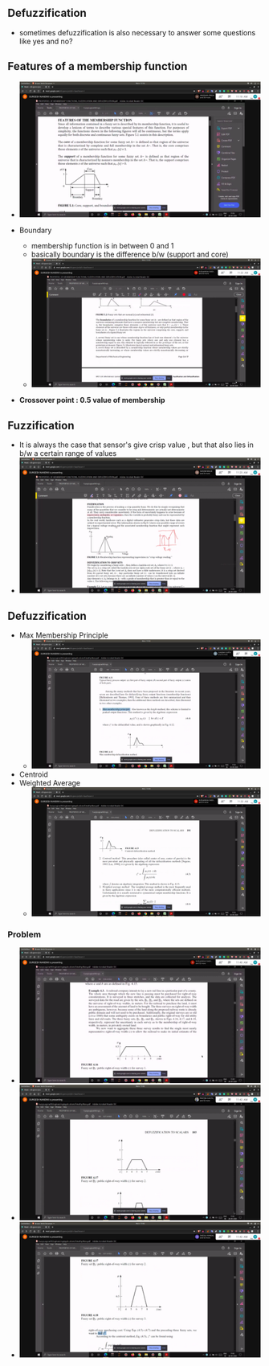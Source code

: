 ## Defuzzification
- sometimes defuzzification is also necessary to answer some questions like yes and no?

## Features of a membership function
- ![fmf](fmf.jpg)
- Boundary
  - membership function is in between 0 and 1
  - basically boundary is the difference b/w (support and core)
  - ![boundaries](boundaries.jpg)

- **Crossover point : 0.5 value of membership**

## Fuzzification
- It is always the case that sensor's give crisp value , but that also lies in b/w a certain range of values 
- ![fuzzification](fuzzification.jpg)


## Defuzzification
- Max Membership Principle
  - ![max_mem](max_mem.jpg)
- Centroid
- Weighted Average
  - ![cn_av](cn_av.jpg)

### Problem
- ![problem](problem.jpg)
- ![problem1](problem1.jpg)
- ![problem2](problem2.jpg)